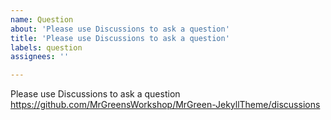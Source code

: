 ```yaml
---
name: Question
about: 'Please use Discussions to ask a question'
title: 'Please use Discussions to ask a question'
labels: question
assignees: ''

---
```

Please use Discussions to ask a question
https://github.com/MrGreensWorkshop/MrGreen-JekyllTheme/discussions

